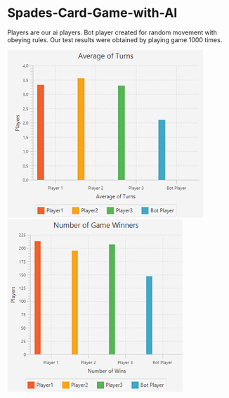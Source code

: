 ﻿# Spades-Card-Game-with-AI
Players are our ai players. Bot player created for random movement with obeying rules. Our test results were obtained by playing game 1000 times.

![alt text](https://github.com/canbolatkaan/Spades-Card-Game-with-AI/blob/main/Charts/AverageOfTurns.png?raw=true)
![alt text](https://github.com/canbolatkaan/Spades-Card-Game-with-AI/blob/main/Charts/NumberOfWins.png?raw=true)
